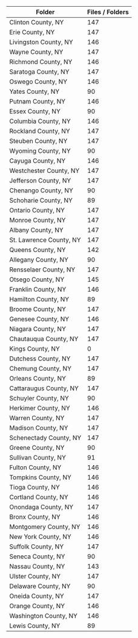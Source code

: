 | Folder                  |   Files / Folders |
|-------------------------|-------------------|
| Clinton County, NY      |               147 |
| Erie County, NY         |               147 |
| Livingston County, NY   |               146 |
| Wayne County, NY        |               147 |
| Richmond County, NY     |               146 |
| Saratoga County, NY     |               147 |
| Oswego County, NY       |               146 |
| Yates County, NY        |                90 |
| Putnam County, NY       |               146 |
| Essex County, NY        |                90 |
| Columbia County, NY     |               146 |
| Rockland County, NY     |               147 |
| Steuben County, NY      |               147 |
| Wyoming County, NY      |                90 |
| Cayuga County, NY       |               146 |
| Westchester County, NY  |               147 |
| Jefferson County, NY    |               147 |
| Chenango County, NY     |                90 |
| Schoharie County, NY    |                89 |
| Ontario County, NY      |               147 |
| Monroe County, NY       |               147 |
| Albany County, NY       |               147 |
| St. Lawrence County, NY |               147 |
| Queens County, NY       |               142 |
| Allegany County, NY     |                90 |
| Rensselaer County, NY   |               147 |
| Otsego County, NY       |               145 |
| Franklin County, NY     |               146 |
| Hamilton County, NY     |                89 |
| Broome County, NY       |               147 |
| Genesee County, NY      |               146 |
| Niagara County, NY      |               147 |
| Chautauqua County, NY   |               147 |
| Kings County, NY        |                 0 |
| Dutchess County, NY     |               147 |
| Chemung County, NY      |               147 |
| Orleans County, NY      |                89 |
| Cattaraugus County, NY  |               147 |
| Schuyler County, NY     |                90 |
| Herkimer County, NY     |               146 |
| Warren County, NY       |               147 |
| Madison County, NY      |               147 |
| Schenectady County, NY  |               147 |
| Greene County, NY       |                90 |
| Sullivan County, NY     |                91 |
| Fulton County, NY       |               146 |
| Tompkins County, NY     |               146 |
| Tioga County, NY        |               146 |
| Cortland County, NY     |               146 |
| Onondaga County, NY     |               147 |
| Bronx County, NY        |               146 |
| Montgomery County, NY   |               146 |
| New York County, NY     |               146 |
| Suffolk County, NY      |               147 |
| Seneca County, NY       |                90 |
| Nassau County, NY       |               143 |
| Ulster County, NY       |               147 |
| Delaware County, NY     |                90 |
| Oneida County, NY       |               147 |
| Orange County, NY       |               146 |
| Washington County, NY   |               146 |
| Lewis County, NY        |                89 |